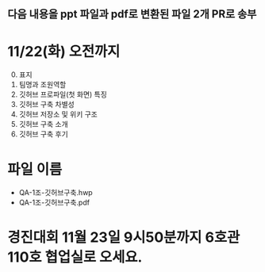 ## 다음 내용을 ppt 파일과 pdf로 변환된 파일 2개 PR로 송부

# 11/22(화) 오전까지

0. 표지
1. 팀명과 조원역할
2. 깃허브 프로파일(첫 화면) 특징
3. 깃허브 구축 차별성
4. 깃허브 저장소 및 위키 구조
5. 깃허브 구축 소개
6. 깃허브 구축 후기 

# 파일 이름
- QA-1조-깃허브구축.hwp
- QA-1조-깃허브구축.pdf

# 경진대회 11월 23일 9시50분까지 6호관 110호 협업실로 오세요.
